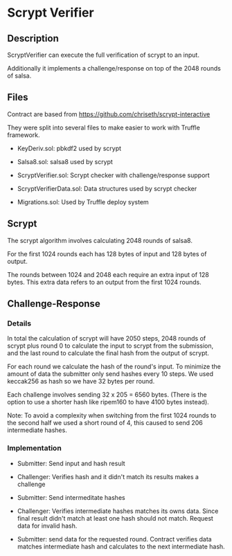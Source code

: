 # Scrypt Verifier

## Description

ScryptVerifier can execute the full verification of scrypt to an input.

Additionally it implements a challenge/response on top of the 2048 rounds of salsa.

## Files

Contract are based from <https://github.com/chriseth/scrypt-interactive>

They were split into several files to make easier to work with Truffle framework.

*   KeyDeriv.sol: pbkdf2 used by scrypt
*   Salsa8.sol: salsa8 used by scrypt
*   ScryptVerifier.sol: Scrypt checker with challenge/response support
*   ScryptVerifierData.sol: Data structures used by scrypt checker

*   Migrations.sol: Used by Truffle deploy system


## Scrypt

The scrypt algorithm involves calculating 2048 rounds of salsa8.

For the first 1024 rounds each has 128 bytes of input and 128 bytes of output.

The rounds between 1024 and 2048 each require an extra input of 128 bytes.
This extra data refers to an output from the first 1024 rounds.

## Challenge-Response

### Details

In total the calculation of scrypt will have 2050 steps, 2048 rounds of scrypt
plus round 0 to calculate the input to scrypt from the submission, and
the last round to calculate the final hash from the output of scrypt.

For each round we calculate the hash of the round's input. To minimize
the amount of data the submitter only send hashes every 10 steps.
We used keccak256 as hash so we have 32 bytes per round.

Each challenge involves sending 32 x 205 = 6560 bytes. (There is the option
to use a shorter hash like ripem160 to have 4100 bytes instead).

Note: To avoid a complexity when switching from the first 1024 rounds to the
second half we used a short round of 4, this caused to send 206 intermediate hashes.

### Implementation

*   Submitter: Send input and hash result

*   Challenger: Verifies hash and it didn't match its results makes a challenge

*   Submitter: Send intermeditate hashes

*   Challenger: Verifies intermediate hashes matches its owns data.
    Since final result didn't match at least one hash should not match.
    Request data for invalid hash.

*   Submitter: send data for the requested round. Contract verifies data matches
    intermediate hash and calculates to the next intermediate hash.

